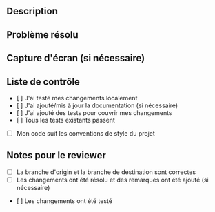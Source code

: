 ## Description
<!-- Décrivez brièvement les changements apportés par cette MR -->

## Problème résolu
<!-- Décrivez le problème que cette MR résout ou la fonctionnalité qu'elle ajoute -->

## Capture d'écran (si nécessaire)
<!-- Ajouter des captures d'écran pour illustrer les changements visuels -->

## Liste de contrôle
 - [ ] J'ai testé mes changements localement
 - [ ] J'ai ajouté/mis à jour la documentation (si nécessaire)
 - [ ] J'ai ajouté des tests pour couvrir mes changements
 - [ ] Tous les tests existants passent
 - [ ] Mon code suit les conventions de style du projet

## Notes pour le reviewer
 - [ ] La branche d'origin et la branche de destination sont correctes
 - [ ] Les changements ont été résolu et des remarques ont été ajouté (si nécessaire)
 - [ ] Les changements ont été testé